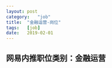 ```yaml
---
layout:	post
category:	"job"
title:	"金融运营-岗位"
tags:	[job]
date:	2019-02-01
---
```

## 网易内推职位类别：金融运营
